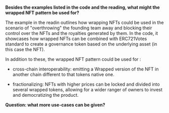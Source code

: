 **Besides the examples listed in the code and the reading, what might the wrapped NFT pattern be used for?**

The example in the readin outlines how wrapping NFTs could be used in the scenario of "overthrowing" the founding team away and blocking their control over the NFTs and the royalties generated by them. In the code, it showcases how wrapped NFTs can be combined with ERC721Votes standard to create a governance token based on the underlying asset (in this case the NFT).

In addition to these, the wrapped NFT pattern could be used for :

- cross-chain interoperability: emitting a Wrapped version of the NFT in another chain different to that tokens native one.

- fractionalizing: NFTs with higher prices can be locked and divided into several wrapped tokens, allowing for a wider ranger of owners to invest and democratizing the product.

**Question: what more use-cases can be given?**